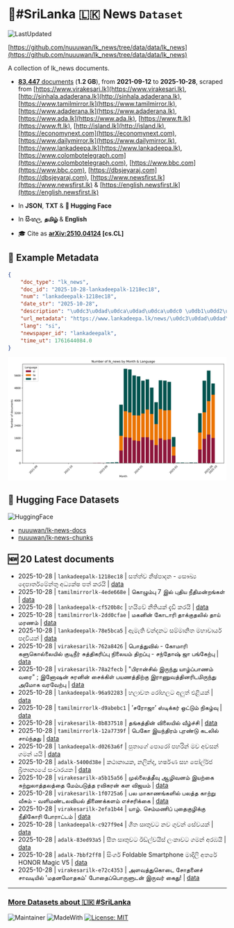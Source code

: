 # 📄#SriLanka 🇱🇰 News `Dataset`

![LastUpdated](https://img.shields.io/badge/last_updated-2025--10--28_15:18:03-green)

[https://github.com/nuuuwan/lk_news/tree/data/data/lk_news](https://github.com/nuuuwan/lk_news/tree/data/data/lk_news)

A collection of lk_news documents.

- [**83,447** documents](https://github.com/nuuuwan/lk_news/tree/data/data/lk_news) (**1.2 GB**), from **2021-09-12** to **2025-10-28**, scraped from [https://www.virakesari.lk](https://www.virakesari.lk), [http://sinhala.adaderana.lk](http://sinhala.adaderana.lk), [https://www.tamilmirror.lk](https://www.tamilmirror.lk), [https://www.adaderana.lk](https://www.adaderana.lk), [https://www.ada.lk](https://www.ada.lk), [https://www.ft.lk](https://www.ft.lk), [http://island.lk](http://island.lk), [https://economynext.com](https://economynext.com), [https://www.dailymirror.lk](https://www.dailymirror.lk), [https://www.lankadeepa.lk](https://www.lankadeepa.lk), [https://www.colombotelegraph.com](https://www.colombotelegraph.com), [https://www.bbc.com](https://www.bbc.com), [https://dbsjeyaraj.com](https://dbsjeyaraj.com), [https://www.newsfirst.lk](https://www.newsfirst.lk) & [https://english.newsfirst.lk](https://english.newsfirst.lk)

- In **JSON**, **TXT** & **🤗 Hugging Face**

- In **සිංහල**, **தமிழ்** & **English**

- 🎓 Cite as **[arXiv:2510.04124](https://arxiv.org/abs/2510.04124) [cs.CL]**

## 📝 Example Metadata

```json
{
    "doc_type": "lk_news",
    "doc_id": "2025-10-28-lankadeepalk-1218ec18",
    "num": "lankadeepalk-1218ec18",
    "date_str": "2025-10-28",
    "description": "\u0dc3\u0dad\u0dca\u0dad\u0dca\u0dc0 \u0db1\u0dd2\u0dc2\u0dca\u0db4\u0dcf\u0daf\u0db1 - \u0dc3\u0dde\u0d9b\u0dca\u200d\u0dba \u0daf\u0dd9\u0db4\u0dcf\u0dbb\u0dca\u0dad\u0db8\u0dda\u0db1\u0dca\u0dad\u0dd4 \u0d85\u0db0\u0dca\u200d\u0dba\u0d9a\u0dca\u0dc2 \u0db4\u0dad\u0dca \u0d9a\u0dbb\u0dba\u0dd2",
    "url_metadata": "https://www.lankadeepa.lk/news/\u0dc3\u0dad\u0dad\u0dc0-\u0db1\u0dc2\u0db4\u0daf\u0db1-\u0dc3\u0d9b\u0dba-\u0daf\u0db4\u0dbb\u0dad\u0db8\u0db1\u0dad-\u0d85\u0db0\u0dba\u0d9a\u0dc2-\u0db4\u0dad-\u0d9a\u0dbb\u0dba/101-682226",
    "lang": "si",
    "newspaper_id": "lankadeepalk",
    "time_ut": 1761644084.0
}
```

![Chart](https://raw.githubusercontent.com/nuuuwan/lk_news/refs/heads/data/data/lk_news/docs_by_month_and_lang.png)

## 🤗 Hugging Face Datasets

![HuggingFace](https://img.shields.io/badge/-HuggingFace-FDEE21?style=for-the-badge&logo=HuggingFace)

- [nuuuwan/lk-news-docs](https://huggingface.co/datasets/nuuuwan/lk-news-docs)
- [nuuuwan/lk-news-chunks](https://huggingface.co/datasets/nuuuwan/lk-news-chunks)

## 🆕 20 Latest documents

- 2025-10-28 | `lankadeepalk-1218ec18` | සත්ත්ව නිෂ්පාදන - සෞඛ්‍ය දෙපාර්තමේන්තු අධ්‍යක්ෂ පත් කරයි | [data](https://github.com/nuuuwan/lk_news/tree/data/data/lk_news/2020s/2025/2025-10-28-lankadeepalk-1218ec18)
- 2025-10-28 | `tamilmirrorlk-4ede668e` | கொழும்பு 7 இல்  புதிய  நீதிமன்றங்கள் | [data](https://github.com/nuuuwan/lk_news/tree/data/data/lk_news/2020s/2025/2025-10-28-tamilmirrorlk-4ede668e)
- 2025-10-28 | `lankadeepalk-cf520b8c` | හයිවේ නීතියක් දැඩි කරයි | [data](https://github.com/nuuuwan/lk_news/tree/data/data/lk_news/2020s/2025/2025-10-28-lankadeepalk-cf520b8c)
- 2025-10-28 | `tamilmirrorlk-2dd0cfae` | மகனின் கோடாரி தாக்குதலில் தாய் மரணம் | [data](https://github.com/nuuuwan/lk_news/tree/data/data/lk_news/2020s/2025/2025-10-28-tamilmirrorlk-2dd0cfae)
- 2025-10-28 | `lankadeepalk-78e5bca5` | ඇමැති චන්දනට සම්මානිත මහාචාර්ය පදවියක් | [data](https://github.com/nuuuwan/lk_news/tree/data/data/lk_news/2020s/2025/2025-10-28-lankadeepalk-78e5bca5)
- 2025-10-28 | `virakesarilk-762a8426` | பொத்துவில் - கோமாரி களுகொல்லையில் குடிநீர் சுத்திகரிப்பு நிலையம் திறப்பு - சந்தோஷ் ஜா பங்கேற்பு | [data](https://github.com/nuuuwan/lk_news/tree/data/data/lk_news/2020s/2025/2025-10-28-virakesarilk-762a8426)
- 2025-10-28 | `virakesarilk-78a2fecb` | "பிரான்சில் இருந்து யாழ்ப்பாணம் வரை" ; இனோஷன் சுரனின் சைக்கிள் பயணத்திற்கு இராணுவத்தினரிடமிருந்து அமோக வரவேற்பு | [data](https://github.com/nuuuwan/lk_news/tree/data/data/lk_news/2020s/2025/2025-10-28-virakesarilk-78a2fecb)
- 2025-10-28 | `lankadeepalk-96a92283` | හලාවත රෝහලට අලුත් එළියක් | [data](https://github.com/nuuuwan/lk_news/tree/data/data/lk_news/2020s/2025/2025-10-28-lankadeepalk-96a92283)
- 2025-10-28 | `tamilmirrorlk-d9abebc1` | ’சரோஜா’ ஸ்டிக்கர் ஒட்டும் நிகழ்வு | [data](https://github.com/nuuuwan/lk_news/tree/data/data/lk_news/2020s/2025/2025-10-28-tamilmirrorlk-d9abebc1)
- 2025-10-28 | `virakesarilk-8b837518` | தங்கத்தின் விலையில் வீழ்ச்சி | [data](https://github.com/nuuuwan/lk_news/tree/data/data/lk_news/2020s/2025/2025-10-28-virakesarilk-8b837518)
- 2025-10-28 | `tamilmirrorlk-12a7739f` | பெகோ இயந்திரம் புரண்டு கடலில்  சாய்ந்தது | [data](https://github.com/nuuuwan/lk_news/tree/data/data/lk_news/2020s/2025/2025-10-28-tamilmirrorlk-12a7739f)
- 2025-10-28 | `lankadeepalk-d0263a6f` | පුතාගේ පොරෝ පහරින් මව අවසන් ගමන් යයි | [data](https://github.com/nuuuwan/lk_news/tree/data/data/lk_news/2020s/2025/2025-10-28-lankadeepalk-d0263a6f)
- 2025-10-28 | `adalk-5400d38e` | කථානායක, නලින්ද, හර්ෂණ සහ  පෝල්ර්ජ බ්‍රිතාන්‍යයේ සංචාරයක | [data](https://github.com/nuuuwan/lk_news/tree/data/data/lk_news/2020s/2025/2025-10-28-adalk-5400d38e)
- 2025-10-28 | `virakesarilk-a5b15a56` | முல்லைத்தீவு ஆழிவனம் இயற்கை சுற்றுலாத்தலத்தை மேம்படுத்த ரவிகரன் கள விஜயம் | [data](https://github.com/nuuuwan/lk_news/tree/data/data/lk_news/2020s/2025/2025-10-28-virakesarilk-a5b15a56)
- 2025-10-28 | `virakesarilk-1f0725a6` | பல மாகாணங்களில் பலத்த காற்று வீசும் - வளிமண்டலவியல் திணைக்களம் எச்சரிக்கை | [data](https://github.com/nuuuwan/lk_news/tree/data/data/lk_news/2020s/2025/2025-10-28-virakesarilk-1f0725a6)
- 2025-10-28 | `virakesarilk-2efa1b44` | யாழ். செம்மணிப் புதைகுழிக்கு நீதிகோரி போராட்டம் | [data](https://github.com/nuuuwan/lk_news/tree/data/data/lk_news/2020s/2025/2025-10-28-virakesarilk-2efa1b44)
- 2025-10-28 | `lankadeepalk-c927f9e4` | ශීත ඍතුවට නව ගුවන් සේවයක් | [data](https://github.com/nuuuwan/lk_news/tree/data/data/lk_news/2020s/2025/2025-10-28-lankadeepalk-c927f9e4)
- 2025-10-28 | `adalk-83ed93a5` | සීත සෘතුවට ඊඩ්ල්වයිස් ලංකාවට ගමන් අරඹයි | [data](https://github.com/nuuuwan/lk_news/tree/data/data/lk_news/2020s/2025/2025-10-28-adalk-83ed93a5)
- 2025-10-28 | `adalk-7bbf2ff8` | සිංගර් Foldable Smartphone මාදිලි අතරේ HONOR Magic V5 | [data](https://github.com/nuuuwan/lk_news/tree/data/data/lk_news/2020s/2025/2025-10-28-adalk-7bbf2ff8)
- 2025-10-28 | `virakesarilk-e72c4353` | அளவத்துகொடை சோதனைச் சாவடியில் 'மதனமோதகம்' போதைப்பொருளுடன் இருவர் கைது! | [data](https://github.com/nuuuwan/lk_news/tree/data/data/lk_news/2020s/2025/2025-10-28-virakesarilk-e72c4353)

---

### [More Datasets about 🇱🇰 #SriLanka](https://github.com/nuuuwan/lk_datasets)

![Maintainer](https://img.shields.io/badge/maintainer-nuuuwan-red)
![MadeWith](https://img.shields.io/badge/made_with-python-blue)
[![License: MIT](https://img.shields.io/badge/License-MIT-yellow.svg)](https://opensource.org/licenses/MIT)
